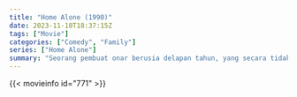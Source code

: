 ```yaml
---
title: "Home Alone (1990)"
date: 2023-11-10T18:37:15Z
tags: ["Movie"]
categories: ["Comedy", "Family"]
series: ["Home Alone"]
summary: "Seorang pembuat onar berusia delapan tahun, yang secara tidak sengaja meninggalkan rumah sendirian, harus mempertahankan rumahnya dari sepasang pencuri pada malam Natal."
---
```


<mux-player stream-type="on-demand"
src="https://kp3d-my.sharepoint.com/personal/ryoo_kp3d_onmicrosoft_com/_layouts/15/download.aspx?share=EXgBLgngrE9Ek4HsRVvK8_8BzdySxa7-tGKrtxLNV8jFWQ" prefer-playback="mse" controls>

</mux-player>


{{< movieinfo id="771" >}}

<script src="https://cdn.jsdelivr.net/npm/@mux/mux-player"></script>

 <script type="application/ld+json ">
{
"@context": "https://schema.org/",
"@type": "VideoObject",
"name": "Home Alone",
"contentUrl": "https://stream.mux.com/FYxIgnZT01DZ9tgb6l023otenra87DSLC02JOrufcQ01QIg.m3u8",
"thumbnailUrl": "https://www.themoviedb.org/t/p/original/qh5ITDiFk7LMDfLiQX0jXD3z0w3.jpg?width=314&fit_mode=preserve&time=25",
"uploadDate": "2023-11-10T18:37:15Z",
}

</script>